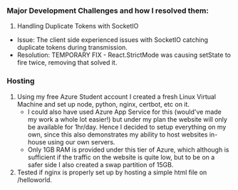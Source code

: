 ### Major Development Challenges and how I resolved them:

1. Handling Duplicate Tokens with SocketIO
- Issue: The client side experienced issues with SocketIO catching duplicate tokens during transmission.
- Resolution: TEMPORARY FIX - React.StrictMode was causing setState to fire twice, removing that solved it.

### Hosting
1. Using my free Azure Student account I created a fresh Linux Virtual Machine and set up node, python, nginx, certbot, etc on it.
    - I could also have used Azure App Service for this (would've made my work a whole lot easier!) but under my plan the website will only be available for 1hr/day. Hence I decided to setup everything on my own, since this also demonstrates my ability to host websites in-house using our own servers.
    - Only 1GB RAM is provided under this tier of Azure, which although is sufficient if the traffic on the website is quite low, but to be on a safer side I also created a swap partition of 15GB.
2. Tested if nginx is properly set up by hosting a simple html file on /helloworld.

